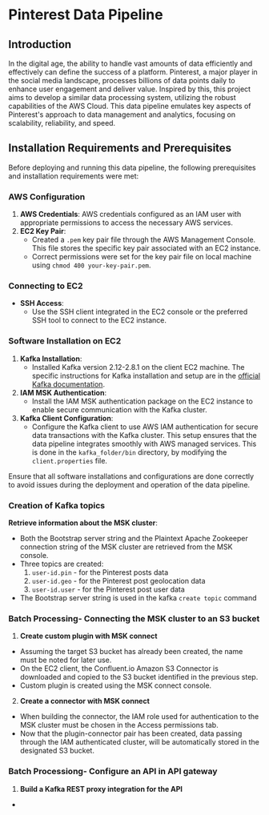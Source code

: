 # Pinterest Data Pipeline

## Introduction

In the digital age, the ability to handle vast amounts of data efficiently and effectively can define the success of a platform. Pinterest, a major player in the social media landscape, processes billions of data points daily to enhance user engagement and deliver value. Inspired by this, this project aims to develop a similar data processing system, utilizing the robust capabilities of the AWS Cloud. This data pipeline emulates key aspects of Pinterest's approach to data management and analytics, focusing on scalability, reliability, and speed.

## Installation Requirements and Prerequisites

Before deploying and running this data pipeline, the following prerequisites and installation requirements were met:

### AWS Configuration

1. **AWS Credentials**: AWS credentials configured as an IAM user with appropriate permissions to access the necessary AWS services.
2. **EC2 Key Pair**:
   - Created a `.pem` key pair file through the AWS Management Console. This file stores the specific key pair associated with an EC2 instance.
   - Correct permissions were set for the key pair file on local machine using `chmod 400 your-key-pair.pem`.

### Connecting to EC2

- **SSH Access**:
  - Use the SSH client integrated in the EC2 console or the preferred SSH tool to connect to the EC2 instance.

### Software Installation on EC2

1. **Kafka Installation**:
   - Installed Kafka version 2.12-2.8.1 on the client EC2 machine. The specific instructions for Kafka installation and setup are in the [official Kafka documentation](https://kafka.apache.org/28/documentation.html).
2. **IAM MSK Authentication**:
   - Install the IAM MSK authentication package on the EC2 instance to enable secure communication with the Kafka cluster.
3. **Kafka Client Configuration**:
   - Configure the Kafka client to use AWS IAM authentication for secure data transactions with the Kafka cluster. This setup ensures that the data pipeline integrates smoothly with AWS managed services. This is done in the `kafka_folder/bin` directory, by modifying the `client.properties` file. 

Ensure that all software installations and configurations are done correctly to avoid issues during the deployment and operation of the data pipeline. 

### Creation of Kafka topics

 **Retrieve information about the MSK cluster**:
- Both the Bootstrap server string and the Plaintext Apache Zookeeper connection string of the MSK cluster are retrieved from the MSK console.
- Three topics are created:
  1. `user-id.pin` - for the Pinterest posts data
  2. `user-id.geo` - for the Pinterest post geolocation data 
  3. `user-id.user` - for the Pinterest post user data
- The Bootstrap server string is used in the kafka `create topic` command

### Batch Processing- Connecting the MSK cluster to an S3 bucket

1. **Create custom plugin with MSK connect**
- Assuming the target S3 bucket has already been created, the name must be noted for later use.
- On the EC2 client, the Confluent.io Amazon S3 Connector is downloaded and copied to the S3 bucket identified in the previous step.
- Custom plugin is created using the MSK connect console.

2. **Create a connector with MSK connect**
- When building the connector, the IAM role used for authentication to the MSK cluster must be chosen in the Access permissions tab.
- Now that the plugin-connector pair has been created, data passing through the IAM authenticated cluster, will be automatically stored in the designated S3 bucket.

### Batch Processiong- Configure an API in API gateway

1. **Build a Kafka REST proxy integration for the API**
- 

